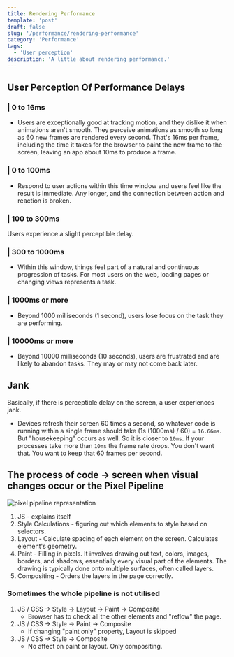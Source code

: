 ```yaml
---
title: Rendering Performance
template: 'post'
draft: false
slug: '/performance/rendering-performance'
category: 'Performance'
tags:
  - 'User perception'
description: 'A little about rendering performance.'
---
```


## User Perception Of Performance Delays

### | 0 to 16ms

- Users are exceptionally good at tracking motion, and they dislike it when animations aren't smooth. They perceive animations as smooth so long as 60 new frames are rendered every second. That's 16ms per frame, including the time it takes for the browser to paint the new frame to the screen, leaving an app about 10ms to produce a frame.

### | 0 to 100ms

- Respond to user actions within this time window and users feel like the result is immediate. Any longer, and the connection between action and reaction is broken.

### | 100 to 300ms

Users experience a slight perceptible delay.

### | 300 to 1000ms

- Within this window, things feel part of a natural and continuous progression of tasks. For most users on the web, loading pages or changing views represents a task.

### | 1000ms or more

- Beyond 1000 milliseconds (1 second), users lose focus on the task they are performing.

### | 10000ms or more

- Beyond 10000 milliseconds (10 seconds), users are frustrated and are likely to abandon tasks. They may or may not come back later.

## Jank

Basically, if there is perceptible delay on the screen, a user experiences jank.

- Devices refresh their screen 60 times a second, so whatever code is running within a single frame should take (1s (1000ms) / 60) = `16.66ms`. But "housekeeping" occurs as well. So it is closer to `10ms`. If your processes take more than `10ms` the frame rate drops. You don't want that. You want to keep that 60 frames per second.

## The process of code -> screen when visual changes occur or the Pixel Pipeline

![pixel pipeline representation](https://developers.google.com/web/fundamentals/performance/rendering/images/intro/frame-full.jpg)

1. JS - explains itself
2. Style Calculations - figuring out which elements to style based on selectors.
3. Layout - Calculate spacing of each element on the screen. Calculates element's geometry.
4. Paint - Filling in pixels. It involves drawing out text, colors, images, borders, and shadows, essentially every visual part of the elements. The drawing is typically done onto multiple surfaces, often called layers.
5. Compositing - Orders the layers in the page correctly.

### Sometimes the whole pipeline is not utilised

1. JS / CSS -> Style -> Layout -> Paint -> Composite
   - Browser has to check all the other elements and "reflow" the page.
2. JS / CSS -> Style -> Paint -> Composite
   - If changing "paint only" property, Layout is skipped
3. JS / CSS -> Style -> Composite
   - No affect on paint or layout. Only compositing.

